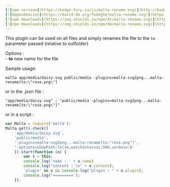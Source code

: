 ```yaml
---
[![npm version](https://badge.fury.io/js/malta-rename.svg)](http://badge.fury.io/js/malta-rename)
[![Dependencies](https://david-dm.org/fedeghe/malta-rename.svg)](https://david-dm.org/fedeghe/malta-rename)
[![npm downloads](https://img.shields.io/npm/dt/malta-rename.svg)](https://npmjs.org/package/malta-rename)
[![npm downloads](https://img.shields.io/npm/dm/malta-rename.svg)](https://npmjs.org/package/malta-rename)  
---  
```


This plugin can be used on all files and simply renames the file to the `to` parameter passed (relative to outfolder)  

Options :  
    - **to** new name for the file  

Sample usage:  
```
malta app/media/daisy.svg public/media -plugins=malta-svg2png...malta-rename[to:\"rose.png\"]  
```
or in the .json file :  
```
"app/media/daisy.svg" : "public/media -plugins=malta-svg2png...malta-rename[to:\"rose.png\"]"
```
or in a script :  
``` js
var Malta = require('malta');
Malta.get().check([
    'app/media/daisy.svg',
    'public/media',
    '-plugins=malta-svg2png...malta-rename[to:"rose.png"]',
    '-options=showPath:false,watchInterval:500,verbose:0'
    ]).start(function (o) {
        var s = this;
        console.log('name : ' + o.name)
        console.log("content : \n" + o.content);
        'plugin' in o && console.log("plugin : " + o.plugin);
        console.log('=========');
    });
```